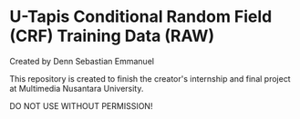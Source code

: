 # U-Tapis Conditional Random Field (CRF) Training Data (RAW)
Created by Denn Sebastian Emmanuel

This repository is created to finish the creator's internship and final project at Multimedia Nusantara University. 

DO NOT USE WITHOUT PERMISSION!
